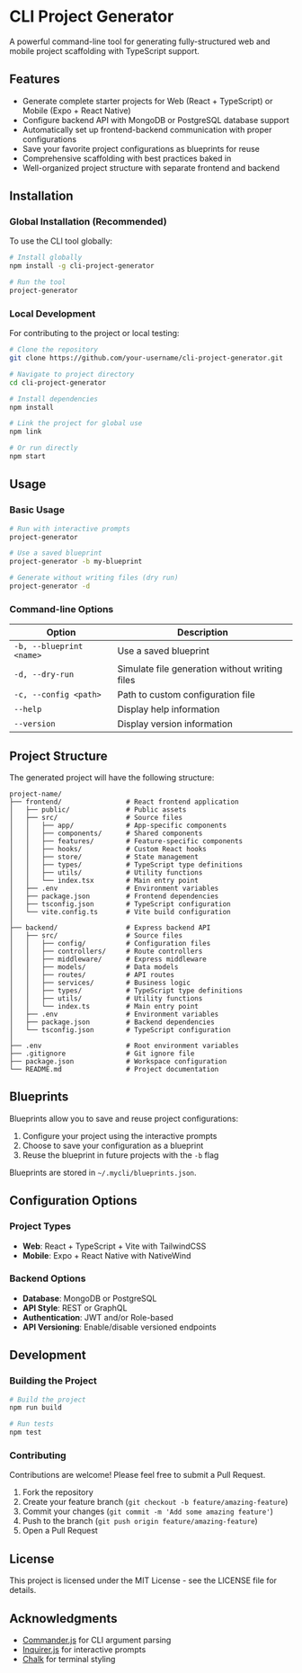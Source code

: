# CLI Project Generator

A powerful command-line tool for generating fully-structured web and mobile project scaffolding with TypeScript support.

## Features

- Generate complete starter projects for Web (React + TypeScript) or Mobile (Expo + React Native)
- Configure backend API with MongoDB or PostgreSQL database support
- Automatically set up frontend-backend communication with proper configurations
- Save your favorite project configurations as blueprints for reuse
- Comprehensive scaffolding with best practices baked in
- Well-organized project structure with separate frontend and backend

## Installation

### Global Installation (Recommended)

To use the CLI tool globally:

```bash
# Install globally
npm install -g cli-project-generator

# Run the tool
project-generator
```

### Local Development

For contributing to the project or local testing:

```bash
# Clone the repository
git clone https://github.com/your-username/cli-project-generator.git

# Navigate to project directory
cd cli-project-generator

# Install dependencies
npm install

# Link the project for global use
npm link

# Or run directly
npm start
```

## Usage

### Basic Usage

```bash
# Run with interactive prompts
project-generator

# Use a saved blueprint
project-generator -b my-blueprint

# Generate without writing files (dry run)
project-generator -d
```

### Command-line Options

| Option                   | Description                                    |
| ------------------------ | ---------------------------------------------- |
| `-b, --blueprint <name>` | Use a saved blueprint                          |
| `-d, --dry-run`          | Simulate file generation without writing files |
| `-c, --config <path>`    | Path to custom configuration file              |
| `--help`                 | Display help information                       |
| `--version`              | Display version information                    |

## Project Structure

The generated project will have the following structure:

```
project-name/
├── frontend/                # React frontend application
│   ├── public/              # Public assets
│   ├── src/                 # Source files
│   │   ├── app/             # App-specific components
│   │   ├── components/      # Shared components
│   │   ├── features/        # Feature-specific components
│   │   ├── hooks/           # Custom React hooks
│   │   ├── store/           # State management
│   │   ├── types/           # TypeScript type definitions
│   │   ├── utils/           # Utility functions
│   │   └── index.tsx        # Main entry point
│   ├── .env                 # Environment variables
│   ├── package.json         # Frontend dependencies
│   ├── tsconfig.json        # TypeScript configuration
│   └── vite.config.ts       # Vite build configuration
│
├── backend/                 # Express backend API
│   ├── src/                 # Source files
│   │   ├── config/          # Configuration files
│   │   ├── controllers/     # Route controllers
│   │   ├── middleware/      # Express middleware
│   │   ├── models/          # Data models
│   │   ├── routes/          # API routes
│   │   ├── services/        # Business logic
│   │   ├── types/           # TypeScript type definitions
│   │   ├── utils/           # Utility functions
│   │   └── index.ts         # Main entry point
│   ├── .env                 # Environment variables
│   ├── package.json         # Backend dependencies
│   └── tsconfig.json        # TypeScript configuration
│
├── .env                     # Root environment variables
├── .gitignore               # Git ignore file
├── package.json             # Workspace configuration
└── README.md                # Project documentation
```

## Blueprints

Blueprints allow you to save and reuse project configurations:

1. Configure your project using the interactive prompts
2. Choose to save your configuration as a blueprint
3. Reuse the blueprint in future projects with the `-b` flag

Blueprints are stored in `~/.mycli/blueprints.json`.

## Configuration Options

### Project Types

- **Web**: React + TypeScript + Vite with TailwindCSS
- **Mobile**: Expo + React Native with NativeWind

### Backend Options

- **Database**: MongoDB or PostgreSQL
- **API Style**: REST or GraphQL
- **Authentication**: JWT and/or Role-based
- **API Versioning**: Enable/disable versioned endpoints

## Development

### Building the Project

```bash
# Build the project
npm run build

# Run tests
npm test
```

### Contributing

Contributions are welcome! Please feel free to submit a Pull Request.

1. Fork the repository
2. Create your feature branch (`git checkout -b feature/amazing-feature`)
3. Commit your changes (`git commit -m 'Add some amazing feature'`)
4. Push to the branch (`git push origin feature/amazing-feature`)
5. Open a Pull Request

## License

This project is licensed under the MIT License - see the LICENSE file for details.

## Acknowledgments

- [Commander.js](https://github.com/tj/commander.js/) for CLI argument parsing
- [Inquirer.js](https://github.com/SBoudrias/Inquirer.js) for interactive prompts
- [Chalk](https://github.com/chalk/chalk) for terminal styling
